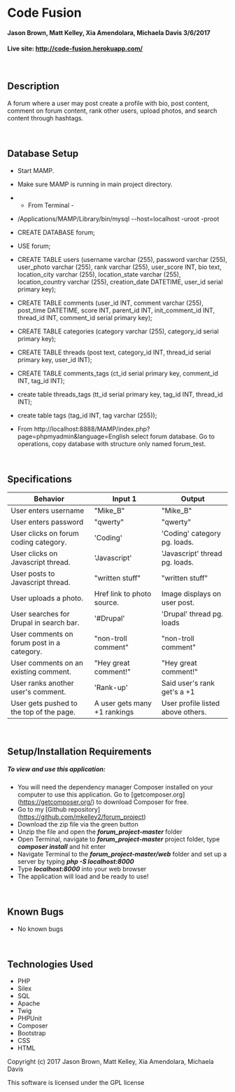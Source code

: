# **Code Fusion**
#### Jason Brown, Matt Kelley, Xia Amendolara, Michaela Davis 3/6/2017
#### Live site: http://code-fusion.herokuapp.com/
&nbsp;
## Description
A forum where a user may post create a profile with bio, post content, comment on forum content, rank other users, upload photos, and search content through hashtags.

&nbsp;
## Database Setup
* Start MAMP.
* Make sure MAMP is running in main project directory.
* - From Terminal -
* /Applications/MAMP/Library/bin/mysql --host=localhost -uroot -proot
* CREATE DATABASE forum;
* USE forum;
* CREATE TABLE users (username varchar (255), password varchar (255), user_photo varchar (255), rank varchar (255), user_score INT, bio text, location_city varchar (255), location_state varchar (255), location_country varchar (255), creation_date DATETIME, user_id serial primary key);
* CREATE TABLE comments (user_id INT, comment varchar (255), post_time DATETIME, score INT, parent_id INT, init_comment_id INT, thread_id INT, comment_id serial primary key);
* CREATE TABLE categories (category varchar (255), category_id serial primary key);
* CREATE TABLE threads (post text, category_id INT, thread_id serial primary key, user_id INT);
* CREATE TABLE comments_tags (ct_id serial primary key, comment_id INT, tag_id INT);
* create table threads_tags (tt_id serial primary key, tag_id INT, thread_id INT);
* create table tags (tag_id INT, tag varchar (255));

* From http://localhost:8888/MAMP/index.php?page=phpmyadmin&language=English select forum database.  Go to operations, copy database with structure only named forum_test.

&nbsp;
## Specifications

| Behavior | Input 1 | Output |
|--------|-------|------|
| User enters username | "Mike_B"| "Mike_B"|
| User enters password| "qwerty" | "qwerty" |
| User clicks on forum coding category. | 'Coding'| 'Coding' category pg. loads.|
| User clicks on Javascript thread. | 'Javascript'| 'Javascript' thread pg. loads.|
| User posts to Javascript thread. |"written stuff" | "written stuff" |
| User uploads a photo. | Href link to photo source. | Image displays on user post. |
| User searches for Drupal in search bar. | '#Drupal' | 'Drupal' thread pg. loads |
| User comments on forum post in a category. | "non-troll comment" | "non-troll comment" |
| User comments on an existing comment. | "Hey great comment!" | "Hey great comment!" |
| User ranks another user's comment. | 'Rank-up'| Said user's rank get's a +1 |
| User gets pushed to the top of the page. | A user gets many +1 rankings | User profile listed above others. |



&nbsp;
## Setup/Installation Requirements
##### _To view and use this application:_
* You will need the dependency manager Composer installed on your computer to use this application. Go to [getcomposer.org] (https://getcomposer.org/) to download Composer for free.
* Go to my [Github repository] (https://github.com/mkelley2/forum_project)
* Download the zip file via the green button
* Unzip the file and open the **_forum_project-master_** folder
* Open Terminal, navigate to **_forum_project-master_** project folder, type **_composer install_** and hit enter
* Navigate Terminal to the **_forum_project-master/web_** folder and set up a server by typing **_php -S localhost:8000_**
* Type **_localhost:8000_** into your web browser
* The application will load and be ready to use!

&nbsp;
## Known Bugs
* No known bugs

&nbsp;
## Technologies Used
* PHP
* Silex
* SQL
* Apache
* Twig
* PHPUnit
* Composer
* Bootstrap
* CSS
* HTML



Copyright (c) 2017 Jason Brown, Matt Kelley, Xia Amendolara, Michaela Davis

This software is licensed under the GPL license
